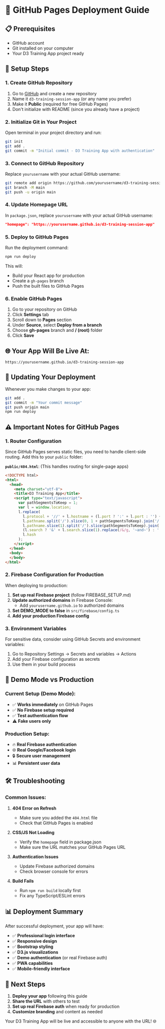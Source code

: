 # 🚀 GitHub Pages Deployment Guide

## 📋 Prerequisites

- GitHub account
- Git installed on your computer
- Your D3 Training App project ready

## 🔧 Setup Steps

### 1. **Create GitHub Repository**

1. Go to [GitHub](https://github.com) and create a new repository
2. Name it `d3-training-session-app` (or any name you prefer)
3. Make it **Public** (required for free GitHub Pages)
4. Don't initialize with README (since you already have a project)

### 2. **Initialize Git in Your Project**

Open terminal in your project directory and run:

```bash
git init
git add .
git commit -m "Initial commit - D3 Training App with authentication"
```

### 3. **Connect to GitHub Repository**

Replace `yourusername` with your actual GitHub username:

```bash
git remote add origin https://github.com/yourusername/d3-training-session-app.git
git branch -M main
git push -u origin main
```

### 4. **Update Homepage URL**

In `package.json`, replace `yourusername` with your actual GitHub username:

```json
"homepage": "https://yourusername.github.io/d3-training-session-app"
```

### 5. **Deploy to GitHub Pages**

Run the deployment command:

```bash
npm run deploy
```

This will:
- Build your React app for production
- Create a `gh-pages` branch
- Push the built files to GitHub Pages

### 6. **Enable GitHub Pages**

1. Go to your repository on GitHub
2. Click **Settings** tab
3. Scroll down to **Pages** section
4. Under **Source**, select **Deploy from a branch**
5. Choose **gh-pages** branch and **/ (root)** folder
6. Click **Save**

## 🌐 Your App Will Be Live At:

```
https://yourusername.github.io/d3-training-session-app
```

## 🔄 Updating Your Deployment

Whenever you make changes to your app:

```bash
git add .
git commit -m "Your commit message"
git push origin main
npm run deploy
```

## ⚠️ Important Notes for GitHub Pages

### 1. **Router Configuration**

Since GitHub Pages serves static files, you need to handle client-side routing. Add this to your `public` folder:

**`public/404.html`**: (This handles routing for single-page apps)

```html
<!DOCTYPE html>
<html>
  <head>
    <meta charset="utf-8">
    <title>D3 Training App</title>
    <script type="text/javascript">
      var pathSegmentsToKeep = 1;
      var l = window.location;
      l.replace(
        l.protocol + '//' + l.hostname + (l.port ? ':' + l.port : '') +
        l.pathname.split('/').slice(0, 1 + pathSegmentsToKeep).join('/') + '/?/' +
        l.pathname.slice(1).split('/').slice(pathSegmentsToKeep).join('/').replace(/&/g, '~and~') +
        (l.search ? '&' + l.search.slice(1).replace(/&/g, '~and~') : '') +
        l.hash
      );
    </script>
  </head>
  <body>
  </body>
</html>
```

### 2. **Firebase Configuration for Production**

When deploying to production:

1. **Set up real Firebase project** (follow FIREBASE_SETUP.md)
2. **Update authorized domains** in Firebase Console:
   - Add `yourusername.github.io` to authorized domains
3. **Set DEMO_MODE to false** in `src/firebase/config.ts`
4. **Add your production Firebase config**

### 3. **Environment Variables**

For sensitive data, consider using GitHub Secrets and environment variables:

1. Go to Repository Settings → Secrets and variables → Actions
2. Add your Firebase configuration as secrets
3. Use them in your build process

## 🎯 Demo Mode vs Production

### Current Setup (Demo Mode):
- ✅ **Works immediately** on GitHub Pages
- ✅ **No Firebase setup required**
- ✅ **Test authentication flow**
- ⚠️ **Fake users only**

### Production Setup:
- 🔥 **Real Firebase authentication**
- 🌐 **Real Google/Facebook login**
- 🔒 **Secure user management**
- 📊 **Persistent user data**

## 🛠️ Troubleshooting

### Common Issues:

1. **404 Error on Refresh**
   - Make sure you added the `404.html` file
   - Check that GitHub Pages is enabled

2. **CSS/JS Not Loading**
   - Verify the `homepage` field in package.json
   - Make sure the URL matches your GitHub Pages URL

3. **Authentication Issues**
   - Update Firebase authorized domains
   - Check browser console for errors

4. **Build Fails**
   - Run `npm run build` locally first
   - Fix any TypeScript/ESLint errors

## 📊 Deployment Summary

After successful deployment, your app will have:

- ✅ **Professional login interface**
- ✅ **Responsive design**
- ✅ **Bootstrap styling**
- ✅ **D3.js visualizations**
- ✅ **Demo authentication** (or real Firebase auth)
- ✅ **PWA capabilities**
- ✅ **Mobile-friendly interface**

## 🎉 Next Steps

1. **Deploy your app** following this guide
2. **Share the URL** with others to test
3. **Set up real Firebase auth** when ready for production
4. **Customize branding** and content as needed

Your D3 Training App will be live and accessible to anyone with the URL! 🌐
